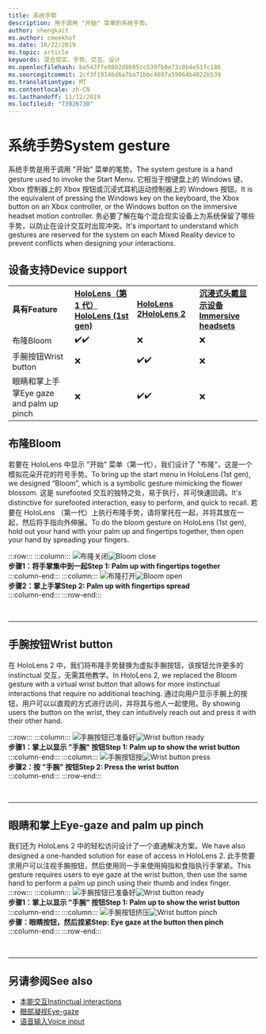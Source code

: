 ```yaml
---
title: 系统手势
description: 用于调用 "开始" 菜单的系统手势。
author: shengkait
ms.author: cmeekhof
ms.date: 10/22/2019
ms.topic: article
keywords: 混合现实、手势、交互、设计
ms.openlocfilehash: ba543ffe0802d0b95cc539fb0e73c0b4e51fc186
ms.sourcegitcommit: 2cf3f19146d6a7ba71bbc4697a59064b4822b539
ms.translationtype: MT
ms.contentlocale: zh-CN
ms.lasthandoff: 11/12/2019
ms.locfileid: "73926730"
---
```

# <a name="system-gesture"></a><span data-ttu-id="691a6-104">系统手势</span><span class="sxs-lookup"><span data-stu-id="691a6-104">System gesture</span></span>

<span data-ttu-id="691a6-105">系统手势是用于调用 "开始" 菜单的笔势。</span><span class="sxs-lookup"><span data-stu-id="691a6-105">The system gesture is a hand gesture used to invoke the Start Menu.</span></span> <span data-ttu-id="691a6-106">它相当于按键盘上的 Windows 键、Xbox 控制器上的 Xbox 按钮或沉浸式耳机运动控制器上的 Windows 按钮。</span><span class="sxs-lookup"><span data-stu-id="691a6-106">It is the equivalent of pressing the Windows key on the keyboard, the Xbox button on an Xbox controller, or the Windows button on the immersive headset motion controller.</span></span> <span data-ttu-id="691a6-107">务必要了解在每个混合现实设备上为系统保留了哪些手势，以防止在设计交互时出现冲突。</span><span class="sxs-lookup"><span data-stu-id="691a6-107">It's important to understand which gestures are reserved for the system on each Mixed Reality device to prevent conflicts when designing your interactions.</span></span>

## <a name="device-support"></a><span data-ttu-id="691a6-108">设备支持</span><span class="sxs-lookup"><span data-stu-id="691a6-108">Device support</span></span>

<table>
    <colgroup>
    <col width="25%" />
    <col width="25%" />
    <col width="25%" />
    <col width="25%" />
    </colgroup>
    <tr>
        <td><span data-ttu-id="691a6-109"><strong>具有</strong></span><span class="sxs-lookup"><span data-stu-id="691a6-109"><strong>Feature</strong></span></span></td>
        <td><span data-ttu-id="691a6-110"><a href="hololens-hardware-details.md"><strong>HoloLens（第 1 代）</strong></a></span><span class="sxs-lookup"><span data-stu-id="691a6-110"><a href="hololens-hardware-details.md"><strong>HoloLens (1st gen)</strong></a></span></span></td>
        <td><span data-ttu-id="691a6-111"><a href="https://docs.microsoft.com/hololens/hololens2-hardware"><strong>HoloLens 2</strong></span><span class="sxs-lookup"><span data-stu-id="691a6-111"><a href="https://docs.microsoft.com/hololens/hololens2-hardware"><strong>HoloLens 2</strong></span></span></td>
        <td><span data-ttu-id="691a6-112"><a href="immersive-headset-hardware-details.md"><strong>沉浸式头戴显示设备</strong></a></span><span class="sxs-lookup"><span data-stu-id="691a6-112"><a href="immersive-headset-hardware-details.md"><strong>Immersive headsets</strong></a></span></span></td>
    </tr>
     <tr>
        <td><span data-ttu-id="691a6-113">布隆</span><span class="sxs-lookup"><span data-stu-id="691a6-113">Bloom</span></span></td>
        <td><span data-ttu-id="691a6-114">✔️</span><span class="sxs-lookup"><span data-stu-id="691a6-114">✔️</span></span></td>
        <td>❌</td>
        <td>❌</td>
    </tr>
     <tr>
        <td><span data-ttu-id="691a6-115">手腕按钮</span><span class="sxs-lookup"><span data-stu-id="691a6-115">Wrist button</span></span></td>
        <td>❌</td>
        <td><span data-ttu-id="691a6-116">✔️</span><span class="sxs-lookup"><span data-stu-id="691a6-116">✔️</span></span></td>
        <td>❌</td>
    </tr>
    <tr>
        <td><span data-ttu-id="691a6-117">眼睛和掌上手掌</span><span class="sxs-lookup"><span data-stu-id="691a6-117">Eye gaze and palm up pinch</span></span></td>
        <td>❌</td>
        <td><span data-ttu-id="691a6-118">✔️</span><span class="sxs-lookup"><span data-stu-id="691a6-118">✔️</span></span></td>
        <td>❌</td>
    </tr>
</table>

## <a name="bloom"></a><span data-ttu-id="691a6-119">布隆</span><span class="sxs-lookup"><span data-stu-id="691a6-119">Bloom</span></span>
<span data-ttu-id="691a6-120">若要在 HoloLens 中显示 "开始" 菜单（第一代），我们设计了 "布隆"，这是一个模拟花朵开花的符号手势。</span><span class="sxs-lookup"><span data-stu-id="691a6-120">To bring up the start menu in HoloLens (1st gen), we designed “Bloom”, which is a symbolic gesture mimicking the flower blossom.</span></span> <span data-ttu-id="691a6-121">这是 surefooted 交互的独特之处，易于执行，并可快速回调。</span><span class="sxs-lookup"><span data-stu-id="691a6-121">It's distinctive for surefooted interaction, easy to perform, and quick to recall.</span></span> <span data-ttu-id="691a6-122">若要在 HoloLens （第一代）上执行布隆手势，请将掌托在一起，并将其放在一起，然后将手指向外伸展。</span><span class="sxs-lookup"><span data-stu-id="691a6-122">To do the bloom gesture on HoloLens (1st gen), hold out your hand with your palm up and fingertips together, then open your hand by spreading your fingers.</span></span>

:::row:::
    :::column:::
        <span data-ttu-id="691a6-123">![布隆关闭](images/bloom-close.png)</span><span class="sxs-lookup"><span data-stu-id="691a6-123">![Bloom close](images/bloom-close.png)</span></span><br>
        <span data-ttu-id="691a6-124">**步骤1：将手掌集中到一起**</span><span class="sxs-lookup"><span data-stu-id="691a6-124">**Step 1: Palm up with fingertips together**</span></span><br>
    :::column-end:::
    :::column:::
        <span data-ttu-id="691a6-125">![布隆打开](images/bloom-open.png)</span><span class="sxs-lookup"><span data-stu-id="691a6-125">![Bloom open](images/bloom-open.png)</span></span><br>
        <span data-ttu-id="691a6-126">**步骤2：掌上手掌**</span><span class="sxs-lookup"><span data-stu-id="691a6-126">**Step 2: Palm up with fingertips spread**</span></span><br>
    :::column-end:::
:::row-end:::

<br>

---

## <a name="wrist-button"></a><span data-ttu-id="691a6-127">手腕按钮</span><span class="sxs-lookup"><span data-stu-id="691a6-127">Wrist button</span></span>
<span data-ttu-id="691a6-128">在 HoloLens 2 中，我们将布隆手势替换为虚拟手腕按钮，该按钮允许更多的 instinctual 交互，无需其他教学。</span><span class="sxs-lookup"><span data-stu-id="691a6-128">In HoloLens 2, we replaced the Bloom gesture with a virtual wrist button that allows for more instinctual interactions that require no additional teaching.</span></span> <span data-ttu-id="691a6-129">通过向用户显示手腕上的按钮，用户可以以直观的方式进行访问，并将其与他人一起使用。</span><span class="sxs-lookup"><span data-stu-id="691a6-129">By showing users the button on the wrist, they can intuitively reach out and press it with their other hand.</span></span>

:::row:::
    :::column:::
        <span data-ttu-id="691a6-130">![手腕按钮已准备好](images/wrist-button-ready.png)</span><span class="sxs-lookup"><span data-stu-id="691a6-130">![Wrist button ready](images/wrist-button-ready.png)</span></span><br>
        <span data-ttu-id="691a6-131">**步骤1：掌上以显示 "手腕" 按钮**</span><span class="sxs-lookup"><span data-stu-id="691a6-131">**Step 1: Palm up to show the wrist button**</span></span><br>
    :::column-end:::
    :::column:::
        <span data-ttu-id="691a6-132">![手腕按钮按](images/wrist-button-press.png)</span><span class="sxs-lookup"><span data-stu-id="691a6-132">![Wrist button press](images/wrist-button-press.png)</span></span><br>
        <span data-ttu-id="691a6-133">**步骤2：按 "手腕" 按钮**</span><span class="sxs-lookup"><span data-stu-id="691a6-133">**Step 2: Press the wrist button**</span></span><br>
    :::column-end:::
:::row-end:::

<br>

---


## <a name="eye-gaze-and-palm-up-pinch"></a><span data-ttu-id="691a6-134">眼睛和掌上</span><span class="sxs-lookup"><span data-stu-id="691a6-134">Eye-gaze and palm up pinch</span></span>
<span data-ttu-id="691a6-135">我们还为 HoloLens 2 中的轻松访问设计了一个直通解决方案。</span><span class="sxs-lookup"><span data-stu-id="691a6-135">We have also designed a one-handed solution for ease of access in HoloLens 2.</span></span> <span data-ttu-id="691a6-136">此手势要求用户可以注视手腕按钮，然后使用同一手来使用拇指和食指执行手掌紧。</span><span class="sxs-lookup"><span data-stu-id="691a6-136">This gesture requires users to eye gaze at the wrist button, then use the same hand to perform a palm up pinch using their thumb and index finger.</span></span><br>
:::row:::
    :::column:::
        <span data-ttu-id="691a6-137">![手腕按钮已准备好](images/wrist-button-ready.png)</span><span class="sxs-lookup"><span data-stu-id="691a6-137">![Wrist button ready](images/wrist-button-ready.png)</span></span><br>
        <span data-ttu-id="691a6-138">**步骤1：掌上以显示 "手腕" 按钮**</span><span class="sxs-lookup"><span data-stu-id="691a6-138">**Step 1: Palm up to show the wrist button**</span></span><br>
    :::column-end:::
    :::column:::
        <span data-ttu-id="691a6-139">![手腕按钮挤压](images/wrist-button-pinch.png)</span><span class="sxs-lookup"><span data-stu-id="691a6-139">![Wrist button pinch](images/wrist-button-pinch.png)</span></span><br>
        <span data-ttu-id="691a6-140">**步骤：眼睛按钮，然后捏紧**</span><span class="sxs-lookup"><span data-stu-id="691a6-140">**Step: Eye gaze at the button then pinch**</span></span><br>
    :::column-end:::
:::row-end:::

<br>

---

## <a name="see-also"></a><span data-ttu-id="691a6-141">另请参阅</span><span class="sxs-lookup"><span data-stu-id="691a6-141">See also</span></span>

* [<span data-ttu-id="691a6-142">本能交互</span><span class="sxs-lookup"><span data-stu-id="691a6-142">Instinctual interactions</span></span>](interaction-fundamentals.md)
* [<span data-ttu-id="691a6-143">眼部凝视</span><span class="sxs-lookup"><span data-stu-id="691a6-143">Eye-gaze</span></span>](eye-tracking.md)
* [<span data-ttu-id="691a6-144">语音输入</span><span class="sxs-lookup"><span data-stu-id="691a6-144">Voice input</span></span>](voice-input.md)
